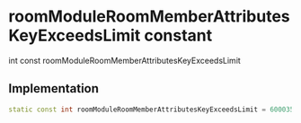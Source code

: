 


# roomModuleRoomMemberAttributesKeyExceedsLimit constant







int const roomModuleRoomMemberAttributesKeyExceedsLimit
  







## Implementation

```dart
static const int roomModuleRoomMemberAttributesKeyExceedsLimit = 6000352;
```







